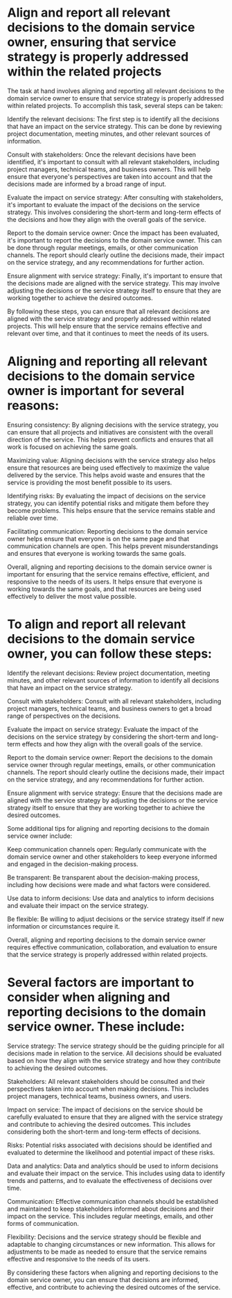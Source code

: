 # Align and report all relevant decisions to the domain service owner, ensuring that service strategy is properly addressed within the related projects

The task at hand involves aligning and reporting all relevant decisions to the domain service owner to ensure that service strategy is properly addressed within related projects. To accomplish this task, several steps can be taken:

Identify the relevant decisions: The first step is to identify all the decisions that have an impact on the service strategy. This can be done by reviewing project documentation, meeting minutes, and other relevant sources of information.

Consult with stakeholders: Once the relevant decisions have been identified, it's important to consult with all relevant stakeholders, including project managers, technical teams, and business owners. This will help ensure that everyone's perspectives are taken into account and that the decisions made are informed by a broad range of input.

Evaluate the impact on service strategy: After consulting with stakeholders, it's important to evaluate the impact of the decisions on the service strategy. This involves considering the short-term and long-term effects of the decisions and how they align with the overall goals of the service.

Report to the domain service owner: Once the impact has been evaluated, it's important to report the decisions to the domain service owner. This can be done through regular meetings, emails, or other communication channels. The report should clearly outline the decisions made, their impact on the service strategy, and any recommendations for further action.

Ensure alignment with service strategy: Finally, it's important to ensure that the decisions made are aligned with the service strategy. This may involve adjusting the decisions or the service strategy itself to ensure that they are working together to achieve the desired outcomes.

By following these steps, you can ensure that all relevant decisions are aligned with the service strategy and properly addressed within related projects. This will help ensure that the service remains effective and relevant over time, and that it continues to meet the needs of its users.

# Aligning and reporting all relevant decisions to the domain service owner is important for several reasons:

Ensuring consistency: By aligning decisions with the service strategy, you can ensure that all projects and initiatives are consistent with the overall direction of the service. This helps prevent conflicts and ensures that all work is focused on achieving the same goals.

Maximizing value: Aligning decisions with the service strategy also helps ensure that resources are being used effectively to maximize the value delivered by the service. This helps avoid waste and ensures that the service is providing the most benefit possible to its users.

Identifying risks: By evaluating the impact of decisions on the service strategy, you can identify potential risks and mitigate them before they become problems. This helps ensure that the service remains stable and reliable over time.

Facilitating communication: Reporting decisions to the domain service owner helps ensure that everyone is on the same page and that communication channels are open. This helps prevent misunderstandings and ensures that everyone is working towards the same goals.

Overall, aligning and reporting decisions to the domain service owner is important for ensuring that the service remains effective, efficient, and responsive to the needs of its users. It helps ensure that everyone is working towards the same goals, and that resources are being used effectively to deliver the most value possible.

# To align and report all relevant decisions to the domain service owner, you can follow these steps:

Identify the relevant decisions: Review project documentation, meeting minutes, and other relevant sources of information to identify all decisions that have an impact on the service strategy.

Consult with stakeholders: Consult with all relevant stakeholders, including project managers, technical teams, and business owners to get a broad range of perspectives on the decisions.

Evaluate the impact on service strategy: Evaluate the impact of the decisions on the service strategy by considering the short-term and long-term effects and how they align with the overall goals of the service.

Report to the domain service owner: Report the decisions to the domain service owner through regular meetings, emails, or other communication channels. The report should clearly outline the decisions made, their impact on the service strategy, and any recommendations for further action.

Ensure alignment with service strategy: Ensure that the decisions made are aligned with the service strategy by adjusting the decisions or the service strategy itself to ensure that they are working together to achieve the desired outcomes.

Some additional tips for aligning and reporting decisions to the domain service owner include:

Keep communication channels open: Regularly communicate with the domain service owner and other stakeholders to keep everyone informed and engaged in the decision-making process.

Be transparent: Be transparent about the decision-making process, including how decisions were made and what factors were considered.

Use data to inform decisions: Use data and analytics to inform decisions and evaluate their impact on the service strategy.

Be flexible: Be willing to adjust decisions or the service strategy itself if new information or circumstances require it.

Overall, aligning and reporting decisions to the domain service owner requires effective communication, collaboration, and evaluation to ensure that the service strategy is properly addressed within related projects.

# Several factors are important to consider when aligning and reporting decisions to the domain service owner. These include:

Service strategy: The service strategy should be the guiding principle for all decisions made in relation to the service. All decisions should be evaluated based on how they align with the service strategy and how they contribute to achieving the desired outcomes.

Stakeholders: All relevant stakeholders should be consulted and their perspectives taken into account when making decisions. This includes project managers, technical teams, business owners, and users.

Impact on service: The impact of decisions on the service should be carefully evaluated to ensure that they are aligned with the service strategy and contribute to achieving the desired outcomes. This includes considering both the short-term and long-term effects of decisions.

Risks: Potential risks associated with decisions should be identified and evaluated to determine the likelihood and potential impact of these risks.

Data and analytics: Data and analytics should be used to inform decisions and evaluate their impact on the service. This includes using data to identify trends and patterns, and to evaluate the effectiveness of decisions over time.

Communication: Effective communication channels should be established and maintained to keep stakeholders informed about decisions and their impact on the service. This includes regular meetings, emails, and other forms of communication.

Flexibility: Decisions and the service strategy should be flexible and adaptable to changing circumstances or new information. This allows for adjustments to be made as needed to ensure that the service remains effective and responsive to the needs of its users.

By considering these factors when aligning and reporting decisions to the domain service owner, you can ensure that decisions are informed, effective, and contribute to achieving the desired outcomes of the service.
